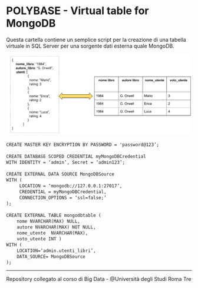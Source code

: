 # POLYBASE - Virtual table for MongoDB
Questa cartella contiene un semplice script per la creazione di una tabella virtuale in SQL Server per una sorgente dati esterna quale MongoDB.

<div align="center">
  <img src="https://github.com/mariocuomo/polyglot-systems/blob/main/imgs/polybase.png">
</div>


```T-SQL
CREATE MASTER KEY ENCRYPTION BY PASSWORD = 'password@123’;

CREATE DATABASE SCOPED CREDENTIAL myMongoDBCredential
WITH IDENTITY = ‘admin’, Secret = ‘admin123’;

CREATE EXTERNAL DATA SOURCE MongoDBSource
WITH (
     LOCATION = ‘mongodb://127.0.0.1:27017’,
     CREDENTIAL = myMongoDBCredential,
     CONNECTION_OPTIONS = ‘ssl=false;’
);

CREATE EXTERNAL TABLE mongodbtable (
    nome NVARCHAR(MAX) NULL,
    autore NVARCHAR(MAX) NOT NULL,
    nome_utente  NVARCHAR(MAX),
    voto_utente INT )
WITH (
    LOCATION=‘admin.utenti_libri’,
    DATA_SOURCE= MongoDBSource
);

```


---
Repository collegato al corso di Big Data - @Università degli Studi Roma Tre

